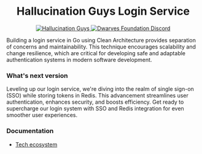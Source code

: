 <h1 align="center">
    Hallucination Guys Login Service
</h1>
<p align="center">
    <a href="https://github.com/hallucinationguys">
        <img src="https://img.shields.io/badge/-make%20by%20hallucination%20guys-%2523e13f5e?style=for-the-badge&logo=data%3Aimage%2Fpng%3Bbase64%2CiVBORw0KGgoAAAANSUhEUgAAABAAAAAQCAYAAAAf8%2F9hAAAAAXNSR0IArs4c6QAAAzNJREFUOE%2Blk9trHAUUh387s5eZ2dnZnWSTzSabrDGpSWhtTbVFn4S2FIoVWzCUGtBcWx%2BKbehF0aCDYExLaTQ%2BBApJb2ADxSJqS2ntH6CpFUxiSWs2yW5C9jqbvcxld2Z2JAsN9rWepwOH83EO3zkW%2FM%2BwPO3%2F8P2BOivBvMMwzjgjF38RLgvqf9mCIFj1HLtfySv16Vzq1sT334TW62VA14ETnlB8ftbnranVNQMvt7Yucx6%2B59QX%2FffW6yNfjr8hSflLM3OPWkiSQCwWFat4b8v1ny8my4D9ezvfXcuINzZv2oyGQADBhgBMw6LnZamHtDkKJIGrlIN0rEYTWFyKYObxNDjWc%2Finu9cmy4DDb3V%2FQDnZy69t3wZV1eBinQgG%2FIiuRHWTtJh%2Bf7UtshJDJpcH66Tx4I8%2Fkcvm%2BiZvTYyXAaf6B%2FcYhnmvooKHpKjY2sRjm4%2BACzJsFIWlVRnTMR3zKQNuN4toNAaCMPeNjA%2FfKQMGBi7QdFGJ8G5XZWMthTebrbDrayDdGrRsEuFZCUrBhsdmPRIGg1QynbFXeWsF4ai8YWHozLfdHEtPHNjBgNYzsKkrcLRRMCQdC%2FfnEE07QPIvYFqvR0aRjg9%2BfWJ0w8J6cvaz0WM1PPfd654otHwcviYLiEICpXwRYlrDbMgKo8QhW7sTq6ns6cELJ89vAIQugSo6rRHaQXp3%2BWRo2QRshApTkwCCwcJiElaahWxwWHY3QipoIqOadeu3Ul7ho95PdxtF7VdvZSXYgoigPY%2BCIiMjpsG7OCRECVaaQ9rhRtHtQyyeAOWk94yOD90vAzre7umibfZLO19tx%2BLSKigriZeqOSw8mAJNM6h4sRlhqQipqCMY9OO3qYdQNK3v5lONHfu6D4Xjkcntre3YuqUV3koPCILEk%2FnwQ5iwNDU2vGISJUsymcKjuRB%2B%2F2sK%2Fpq69368feV6eYLejoGK0PI%2Ff7s53uew2dHSvElkGOfnnwwdGwNQ%2Bur0SI9SUIfn5p9UGYYOcU2MtbVvaRsbG05vaOzrPBNw0dQhhnEmNQo3z537OPfMMx0RmJKLPijl1OqcIv9w8drZ8DMan%2Fer%2FwXYv1YgUxjaVwAAAABJRU5ErkJggg%3D%3D&logoColor=white&color=%23e0c8cd" alt="Hallucination Guys" />
    </a>
    <a href="https://discord.gg/mCvuTe4XUc">
        <img src="https://img.shields.io/badge/-join%20the%20community-%235865F2?style=for-the-badge&logo=discord&&logoColor=white" alt="Dwarves Foundation Discord" />
    </a>
</p>

Building a login service in Go using Clean Architecture provides separation of concerns and maintainability. This technique encourages scalability and change resilience, which are critical for developing safe and adaptable authentication systems in modern software development.

### What's next version 

Leveling up our login service, we're diving into the realm of single sign-on (SSO) while storing tokens in Redis. This advancement streamlines user authentication, enhances security, and boosts efficiency. Get ready to supercharge our login system with SSO and Redis integration for even smoother user experiences.

### Documentation
- [Tech ecosystem](https://github.com/hallucinationguys/playbook)
